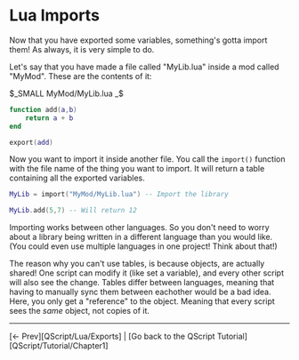 # Lua Imports

Now that you have exported some variables, something's gotta import them! As always, it is very simple to do.

Let's say that you have made a file called "MyLib.lua" inside a mod called "MyMod". These are the contents of it:


$_SMALL MyMod/MyLib.lua _$
```lua
function add(a,b)
    return a + b
end

export(add)
```

Now you want to import it inside another file. You call the `import()` function with the file name of the thing you want to import. It will return a table containing all the exported variables.

```lua
MyLib = import("MyMod/MyLib.lua") -- Import the library

MyLib.add(5,7) -- Will return 12
```

Importing works between other languages. So you don't need to worry about a library being written in a different language than you would like. (You could even use multiple languages in one project! Think about that!)

The reason why you can't use tables, is because objects, are actually shared! One script can modify it (like set a variable), and every other script will also see the change. Tables differ between languages, meaning that having to manually sync them between eachother would be a bad idea. Here, you only get a "reference" to the object. Meaning that every script sees the *same* object, not copies of it.

---

[<- Prev][QScript/Lua/Exports] | [Go back to the QScript Tutorial][QScript/Tutorial/Chapter1]